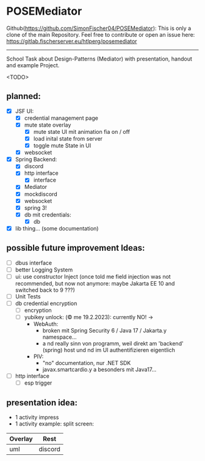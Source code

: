 # POSEMediator

Github(https://github.com/SimonFischer04/POSEMediator): This is only a clone of the main Repository.
Feel free to contribute or open an issue here: https://gitlab.fischerserver.eu/htlperg/posemediator

---

School Task about Design-Patterns (Mediator) with presentation, handout and example Project.

\<TODO\>

## planned:
- [X] JSF UI:
    - [X] credential management page
    - [X] mute state overlay
        - [X] mute state UI mit animation fia on / off
        - [X] load inital state from server
        - [X] toggle mute State in UI
    - [X] websocket
- [X] Spring Backend:
    - [X] discord
    - [X] http interface
        - [X] interface
    - [X] Mediator
    - [X] mockdiscord
    - [X] websocket
    - [X] spring 3!
    - [X] db mit credentials:
        - [X] db
- [X] lib thing... (some documentation)

## possible future improvement Ideas:
- [ ] dbus interface
- [ ] better Logging System
- [ ] ui: use constructor Inject (once told me field injection was not recommended, but now not anymore: maybe Jakarta EE 10 and switched back to 9 ???)
- [ ] Unit Tests
- [ ] db credential encryption
    - [ ] encryption
    - [ ] yubikey unlock: (©️ me 19.2.2023): currently NO! ->
        - WebAuth:
            - broken mit Spring Security 6 / Java 17 / Jakarta.y namespace...
            - a nd really sinn von programm, weil direkt am 'backend' (spring) host und nd im UI authentifizieren eigentlich
        - PIV:
            - "no" documentation, nur .NET SDK
            - javax.smartcardio.y a besonders mit Java17...
- [ ] http interface
    - [ ] esp trigger

## presentation idea:
- 1 activity impress
- 1 activity example: split screen:

| Overlay | Rest     |
|---------|----------|
| uml     | discord  |

